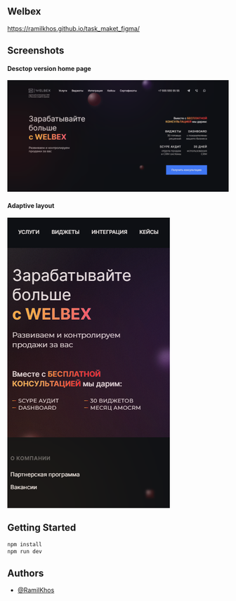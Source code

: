 ## Welbex

https://ramilkhos.github.io/task_maket_figma/

## Screenshots
#### Desctop version home page
![Sign up form](/public/home_page.png)
#### Adaptive layout
![Main](/public/home_page_mobile.png)

## Getting Started
```
npm install
npm run dev
```

## Authors 
 - [@RamilKhos](https://github.com/RamilKhos) 


